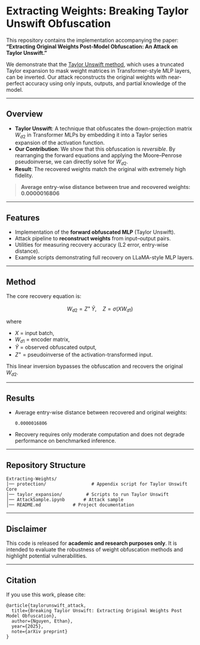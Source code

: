 # Extracting Weights: Breaking Taylor Unswift Obfuscation

This repository contains the implementation accompanying the paper:
**“Extracting Original Weights Post-Model Obfuscation: An Attack on Taylor Unswift.”**

We demonstrate that the [Taylor Unswift method](https://arxiv.org/pdf/2410.05331), which uses a truncated Taylor expansion to mask weight matrices in Transformer-style MLP layers, can be inverted. Our attack reconstructs the original weights with near-perfect accuracy using only inputs, outputs, and partial knowledge of the model.

---

## Overview

* **Taylor Unswift**: A technique that obfuscates the down-projection matrix $W_{d2}$ in Transformer MLPs by embedding it into a Taylor series expansion of the activation function.
* **Our Contribution**: We show that this obfuscation is *reversible*. By rearranging the forward equations and applying the Moore–Penrose pseudoinverse, we can directly solve for $W_{d2}$.
* **Result**: The recovered weights match the original with extremely high fidelity.

> **Average entry-wise distance between true and recovered weights:**
> **0.0000016806**

---

## Features

* Implementation of the **forward obfuscated MLP** (Taylor Unswift).
* Attack pipeline to **reconstruct weights** from input–output pairs.
* Utilities for measuring recovery accuracy (L2 error, entry-wise distance).
* Example scripts demonstrating full recovery on LLaMA-style MLP layers.

---

## Method

The core recovery equation is:

$$
W_{d2} = Z^{+} \, \tilde{Y}, \quad Z = \sigma(X W_{d1})
$$

where

* $X$ = input batch,
* $W_{d1}$ = encoder matrix,
* $\tilde{Y}$ = observed obfuscated output,
* $Z^{+}$ = pseudoinverse of the activation-transformed input.

This linear inversion bypasses the obfuscation and recovers the original $W_{d2}$.

---

## Results

* Average entry-wise distance between recovered and original weights:

  ```
  0.0000016806
  ```
* Recovery requires only moderate computation and does not degrade performance on benchmarked inference.

---

## Repository Structure

```
Extracting-Weights/
│── protection/                 # Appendix script for Taylor Unswift Core
│── taylor_expansion/         # Scripts to run Taylor Unswift
│── AttackSample.ipynb       # Attack sample
│── README.md            # Project documentation
```

---

## Disclaimer

This code is released for **academic and research purposes only**.
It is intended to evaluate the robustness of weight obfuscation methods and highlight potential vulnerabilities.

---

## Citation

If you use this work, please cite:

```
@article{taylorunswift_attack,
  title={Breaking Taylor Unswift: Extracting Original Weights Post Model Obfuscation},
  author={Nguyen, Ethan},
  year={2025},
  note={arXiv preprint}
}
```
